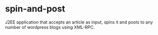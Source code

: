spin-and-post
=============

J2EE application that accepts an article as input, spins it and posts to any number of wordpress blogs using XML-RPC.